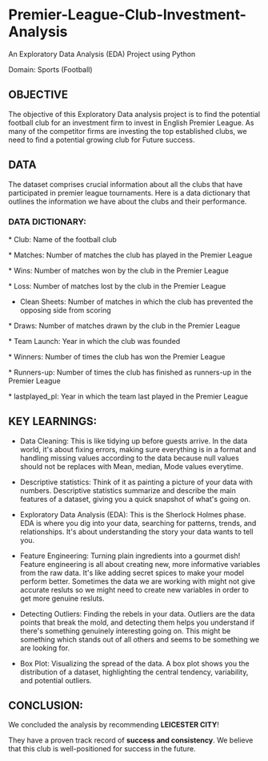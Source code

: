 # Premier-League-Club-Investment-Analysis
An Exploratory Data Analysis (EDA) Project using Python

Domain: Sports (Football)

## OBJECTIVE 

The objective of this Exploratory Data analysis project is to find the potential football club for an investment firm to invest in English Premier League. As many of the competitor firms are investing the top established clubs, we need to find a potential growing club for Future success.

## DATA

The dataset comprises crucial information about all the clubs that have participated in premier league tournaments. Here is a data dictionary that outlines the information we have about the clubs and their performance.

### DATA DICTIONARY:

  * Club: Name of the football club

  * Matches: Number of matches the club has played in the Premier League

  * Wins: Number of matches won by the club in the Premier League

  * Loss: Number of matches lost by the club in the Premier League

  * Clean Sheets: Number of matches in which the club has prevented the opposing side from scoring

  * Draws: Number of matches drawn by the club in the Premier League

  * Team Launch: Year in which the club was founded

  * Winners: Number of times the club has won the Premier League

  * Runners-up: Number of times the club has finished as runners-up in the Premier League

  * lastplayed_pl: Year in which the team last played in the Premier League

## KEY LEARNINGS:

* Data Cleaning:
This is like tidying up before guests arrive. In the data world, it's about fixing errors, making sure everything is in a format and handling missing values according to the data because null values should not be replaces with Mean, median, Mode values everytime.

* Descriptive statistics:
Think of it as painting a picture of your data with numbers. Descriptive statistics summarize and describe the main features of a dataset, giving you a quick snapshot of what's going on.

* Exploratory Data Analysis (EDA):
This is the Sherlock Holmes phase. EDA is where you dig into your data, searching for patterns, trends, and relationships. It's about understanding the story your data wants to tell you.

* Feature Engineering:
Turning plain ingredients into a gourmet dish! Feature engineering is all about creating new, more informative variables from the raw data. It's like adding secret spices to make your model perform better. Sometimes the data we are working with might not give accurate resluts so we might need to create new variables in order to get more genuine resluts.

* Detecting Outliers:
Finding the rebels in your data. Outliers are the data points that break the mold, and detecting them helps you understand if there's something genuinely interesting going on. This might be something which stands out of all others and seems to be something we are looking for.

* Box Plot:
Visualizing the spread of the data. A box plot shows you the distribution of a dataset, highlighting the central tendency, variability, and potential outliers. 

## CONCLUSION:

We concluded the analysis by recommending **LEICESTER CITY**!

They have a proven track record of **success and consistency**. We believe that this club is well-positioned for success in the future. 
